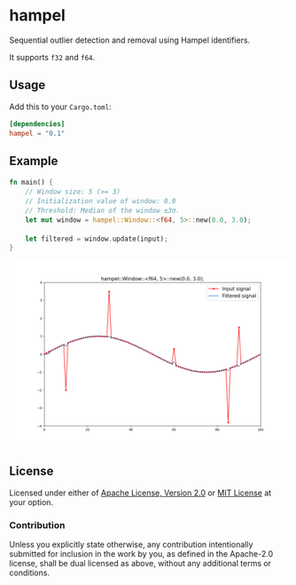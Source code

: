 # hampel

Sequential outlier detection and removal using Hampel identifiers.

It supports `f32` and `f64`.

## Usage

Add this to your `Cargo.toml`:

```toml
[dependencies]
hampel = "0.1"
```

## Example

```rust
fn main() {
    // Window size: 5 (>= 3)
    // Initialization value of window: 0.0
    // Threshold: Median of the window ±3σ.
    let mut window = hampel::Window::<f64, 5>::new(0.0, 3.0);
    
    let filtered = window.update(input);
}
```

![example](./example.png)

## License

Licensed under either of
[Apache License, Version 2.0](https://www.apache.org/licenses/LICENSE-2.0)
or
[MIT License](https://opensource.org/licenses/MIT)
at your option.

### Contribution

Unless you explicitly state otherwise, any contribution intentionally submitted for inclusion in the work by you, as defined in the Apache-2.0 license, shall be dual licensed as above, without any additional terms or conditions.
